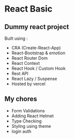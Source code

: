 # React Basic

## Dummy react project

Built using :

- CRA (Create-React-App)
- React-Bootstrap & emotion
- React Router Dom
- React Context
- React Hook / Custom Hook
- Rest API
- React Lazy / Suspense
- Hosted by vercel

## My chores

- Form Validations
- Adding React Helmet
- Type Checking
- Styling using theme
- login auth
